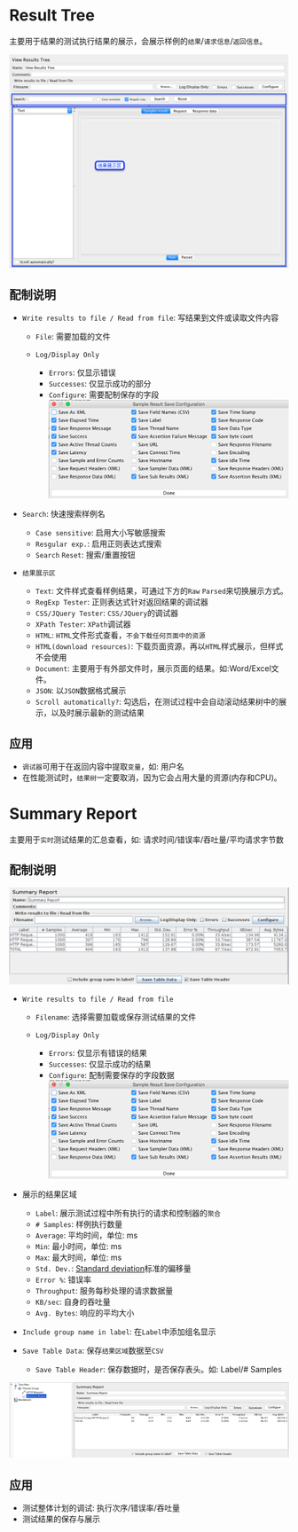 # Result Tree

主要用于结果的测试执行结果的展示，会展示样例的`结果`/`请求信息`/`返回信息`。

![](../img/ResultTree.png)

## 配制说明

- `Write results to file / Read from file`: 写结果到文件或读取文件内容

  - `File`: 需要加载的文件
  - `Log/Display Only`

    - `Errors`: 仅显示错误
    - `Successes`: 仅显示成功的部分
    - `Configure`: 需要配制保存的字段 ![](../img/SummaryReport-Config.png)

- `Search`: 快速搜索样例名

  - `Case sensitive`: 启用大小写敏感搜索
  - `Resgular exp.`: 启用正则表达式搜索
  - `Search` `Reset`: 搜索/重置按钮

- `结果展示区`

  - `Text`: 文件样式查看样例结果，可通过下方的`Raw` `Parsed`来切换展示方式。
  - `RegExp Tester`: 正则表达式针对返回结果的调试器
  - `CSS/JQuery Tester`: `CSS/JQuery`的调试器
  - `XPath Tester`: `XPath`调试器
  - `HTML`: `HTML`文件形式查看，`不会下载任何页面中的资源`
  - `HTML(download resources)`: 下载页面资源，再以`HTML`样式展示，但样式不会使用
  - `Document`: 主要用于有外部文件时，展示页面的结果。如:Word/Excel文件。
  - `JSON`: 以`JSON`数据格式展示
  - `Scroll automatically?`: 勾选后，在测试过程中会自动滚动结果树中的展示，以及时展示最新的测试结果

## 应用

- `调试器`可用于在返回内容中提取`变量`，如: 用户名
- 在性能测试时，`结果树`一定要取消，因为它会占用大量的资源(内存和CPU)。

# Summary Report

主要用于`实时`测试结果的汇总查看，如: 请求时间/错误率/吞吐量/平均请求字节数

## 配制说明

![](../img/SummaryReport.png)

- `Write results to file / Read from file`

  - `Filename`: 选择需要加载或保存测试结果的文件
  - `Log/Display Only`

    - `Errors`: 仅显示有错误的结果
    - `Successes`: 仅显示成功的结果
    - `Configure`: 配制需要保存的字段数据 ![](../img/SummaryReport-Config.png)

- 展示的结果区域

  - `Label`: 展示测试过程中所有执行的请求和控制器的`聚合`
  - `# Samples`: 样例执行数量
  - `Average`: 平均时间，单位: ms
  - `Min`: 最小时间，单位: ms
  - `Max`: 最大时间，单位: ms
  - `Std. Dev.`: [Standard deviation](https://en.wikipedia.org/wiki/Standard_deviation)标准的偏移量
  - `Error %`: 错误率
  - `Throughput`: 服务每秒处理的请求数据量
  - `KB/sec`: 自身的吞吐量
  - `Avg. Bytes`: 响应的平均大小

- `Include group name in label`: 在`Label`中添加组名显示
- `Save Table Data`: 保存`结果区域`数据至`CSV`

  - `Save Table Header`: 保存数据时，是否保存表头。如: Label/# Samples

![](../img/SummaryReport-Result.png)

## 应用

- 测试整体计划的调试: 执行次序/错误率/吞吐量
- 测试结果的保存与展示
